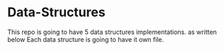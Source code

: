 # Data-Structures

This repo is going to have 5 data structures implementations. as written below
Each data structure is going to have it own file.
